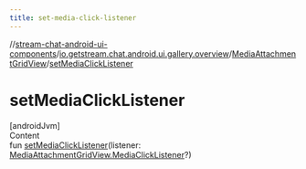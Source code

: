 ```yaml
---
title: set-media-click-listener
---
```

//[stream-chat-android-ui-components](../../../index.md)/[io.getstream.chat.android.ui.gallery.overview](../index.md)/[MediaAttachmentGridView](index.md)/[setMediaClickListener](setMediaClickListener.md)



# setMediaClickListener  
[androidJvm]  
Content  
fun [setMediaClickListener](setMediaClickListener.md)(listener: [MediaAttachmentGridView.MediaClickListener](MediaClickListener/index.md)?)  



